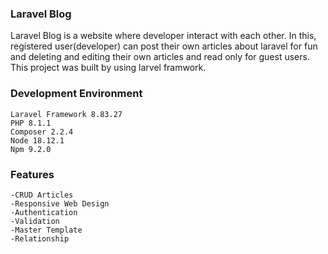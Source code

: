 ### Laravel Blog 

Laravel Blog is a website where developer interact with each other. In this, registered user(developer) can post their own articles about laravel for fun and deleting and editing their own articles and read only for guest users.
This project was built by using larvel framwork.
    

### Development Environment
    Laravel Framework 8.83.27
    PHP 8.1.1
    Composer 2.2.4
    Node 18.12.1
    Npm 9.2.0
    

### Features
    -CRUD Articles
    -Responsive Web Design
    -Authentication
    -Validation
    -Master Template
    -Relationship
